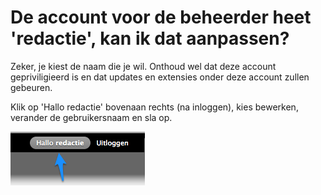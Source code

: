 # De account voor de beheerder heet 'redactie', kan ik dat aanpassen?

Zeker, je kiest de naam die je wil. Onthoud wel dat deze account gepriviligieerd is en dat updates en extensies onder deze account zullen gebeuren.

Klik op 'Hallo redactie' bovenaan rechts (na inloggen), kies bewerken, verander de gebruikersnaam en sla op.

![](../beelden/redactie_aanpassen.png)